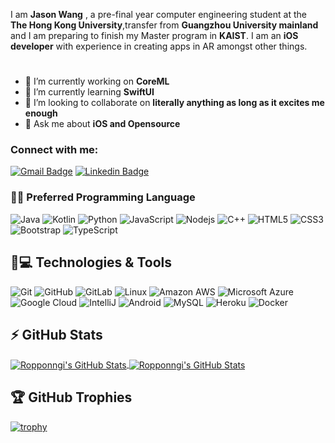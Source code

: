 
I am **Jason Wang** , a pre-final year computer engineering student at the **The Hong Kong University**,transfer from **Guangzhou University mainland** and I am preparing to finish my Master program in **KAIST**. I am an **iOS developer** with experience in creating apps in AR amongst other things.
#
- 🔭  I’m currently working on **CoreML** 
- 🌱  I’m currently learning **SwiftUI**
- 👯  I’m looking to collaborate on **literally anything as long as it excites me enough**
- 💬  Ask me about **iOS and Opensource**

### Connect with me:

[![Gmail Badge](https://img.shields.io/badge/-brunohemingway689@gmail.com-c14438?style=flat-square&logo=Gmail&logoColor=white&link=mailto:brunohemingway689@gmail.com)](brunohemingway689@gmail.com)
[![Linkedin Badge](https://img.shields.io/badge/-JasonWang-blue?style=flat-square&logo=Linkedin&logoColor=white&link=https://www.linkedin.com/in/jason-wang-0521741b2/)](https://www.linkedin.com/in/jason-wang-0521741b2/)

### 🚀🔧 Preferred Programming Language
![Java](https://img.shields.io/badge/Java-orange?style=flat-square&logo=java)
![Kotlin]( https://img.shields.io/badge/Kotlin-black?style=flat-square&logo=kotlin)
![Python](https://img.shields.io/badge/-Python-black?style=flat-square&logo=Python)
![JavaScript](https://img.shields.io/badge/-JavaScript-black?style=flat-square&logo=javascript)
![Nodejs](https://img.shields.io/badge/-Nodejs-black?style=flat-square&logo=Node.js)
![C++](https://img.shields.io/badge/-C++-00599C?style=flat-square&logo=c)
![HTML5](https://img.shields.io/badge/-HTML5-E34F26?style=flat-square&logo=html5&logoColor=white)
![CSS3](https://img.shields.io/badge/-CSS3-1572B6?style=flat-square&logo=css3)
![Bootstrap](https://img.shields.io/badge/-Bootstrap-563D7C?style=flat-square&logo=bootstrap)
![TypeScript](https://img.shields.io/badge/-TypeScript-007ACC?style=flat-square&logo=typescript)

## 🚀💻 Technologies & Tools

![Git](https://img.shields.io/badge/-Git-black?style=flat-square&logo=git)
![GitHub](https://img.shields.io/badge/-GitHub-181717?style=flat-square&logo=github)
![GitLab](https://img.shields.io/badge/-GitLab-FCA121?style=flat-square&logo=gitlab)
![Linux](https://img.shields.io/badge/Linux-black?style=flat-square&logo=linux)
![Amazon AWS](https://img.shields.io/badge/Amazon%20AWS-232F3E?style=flat-square&logo=amazon-aws)
![Microsoft Azure](https://img.shields.io/badge/Microsoft%20Azure-232F7E?style=flat-square&logo=microsoft-azure)
![Google Cloud](https://img.shields.io/badge/Google%20Cloud-black?style=flat-square&logo=google-cloud)
![IntelliJ](https://img.shields.io/badge/-IntelliJ%20IDEA-black?style=flat-square&logo=jetbrains)
![Android](https://img.shields.io/badge/Android-05150C?style=flat-square&logo=android)
![MySQL](https://img.shields.io/badge/-MySQL-black?style=flat-square&logo=mysql)
![Heroku](https://img.shields.io/badge/-Heroku-430098?style=flat-square&logo=heroku)
![Docker](https://img.shields.io/badge/-Docker-black?style=flat-square&logo=docker)

## ⚡ GitHub Stats

<a href="https://github.com/Ropponngi/Ropponngi">
  <img align="center" src="https://github-readme-stats.vercel.app/api/top-langs/?username=Ropponngi&hide=c%2B%2B,c,html&title_color=6aa6f8&text_color=8a919a&icon_color=6aa6f8&bg_color=0e1116" alt="Ropponngi's GitHub Stats" />
</a>

<a href="https://github.com/Ropponngi/Ropponngi">
  <img align="center" src="https://github-readme-stats.vercel.app/api?username=Ropponngi&show_icons=true&line_height=27&count_private=true&title_color=6aa6f8&text_color=8a919a&icon_color=6aa6f8&bg_color=0e1116" alt="Ropponngi's GitHub Stats" />
</a>

## 🏆 GitHub Trophies

[![trophy](https://github-profile-trophy.vercel.app/?username=zhenye-na&theme=nord&column=7)](https://github.com/ryo-ma/github-profile-trophy)


